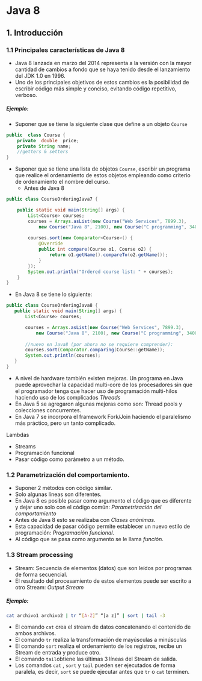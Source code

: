 # Java 8
## 1. Introducción
### 1.1 Principales características de Java 8
* Java 8  lanzada en marzo del 2014 representa  a la versión con la mayor cantidad de cambios a fondo que se haya tenido desde el lanzamiento del JDK 1.0 en 1996.
* Uno de los principales objetivos de estos cambios es la posibilidad de escribir código más simple y conciso, evitando código repetitivo, verboso.
#####  Ejemplo:
* Suponer que se tiene  la siguiente clase que define a un objeto ```Course``` 
```java
public  class Course {
	private  double  price;
	private String name;
	//getters & setters
}
```
* Suponer que se tiene una lista de objetos ```Course```, escribir un programa que realice el ordenamiento de  estos objetos empleando como criterio de ordenamiento el nombre del curso.
	* Antes de Java 8
```java
public class CourseOrderingJava7 {

	public static void main(String[] args) {
		List<Course> courses;
		courses = Arrays.asList(new Course("Web Services", 7899.3),
			new Course("Java 8", 2100), new Course("C programming", 3400));
		
		courses.sort(new Comparator<Course>() {
			@Override
			public int compare(Course o1, Course o2) {
				return o1.getName().compareTo(o2.getName());
			}
		});
		System.out.println("Ordered course list: " + courses);
	}
}
```
 * En Java 8 se tiene lo siguiente:
 ```java
 public class CourseOrderingJava8 {
	public static void main(String[] args) {
		List<Course> courses;

		courses = Arrays.asList(new Course("Web Services", 7899.3),
			new Course("Java 8", 2100), new Course("C programming", 3400));
		
		//nuevo en Java8 (por ahora no se requiere comprender):
		courses.sort(Comparator.comparing(Course::getName));
		System.out.println(courses);
	}
} 
```
 * A nivel  de hardware también existen mejoras.  Un programa en Java puede aprovechar la capacidad multi-core de los procesadores sin que el programador tenga que hacer uso de programación multi-hilos haciendo uso de los complicados *Threads*
 * En Java 5 se agregaron algunas mejoras como son: Thread pools y colecciones concurrentes.
 * En Java 7 se incorpora el framework Fork/Join haciendo el paralelismo más práctico, pero un tanto complicado.

Lambdas
 *  Streams
 * Programación funcional
 * Pasar código como parámetro a un método.
### 1.2 Parametrización del comportamiento.
- Suponer 2 métodos con código similar.
- Solo algunas líneas son diferentes.
- En Java 8 es posible pasar como argumento el código que es diferente y dejar uno solo con el código común:  *Parametrización del comportamiento*
- Antes de Java 8 esto se realizaba con *Clases anónimas*.
-  Esta capacidad de pasar código permite establecer un nuevo estilo de programación: *Programación funcional*.
- Al código que se pasa como argumento se le llama *función*.
 ### 1.3 Stream processing 
 * Stream: Secuencia de elementos (datos) que son leídos por programas de forma secuencial.
 * El resultado del procesamiento de estos elementos puede ser escrito a otro Stream: *Output Stream*  
 #####  Ejemplo:
```bash
cat archivo1 archivo2 | tr “[A-Z]” “[a z]” | sort | tail -3
```
* El comando ```cat``` crea el stream de datos concatenando el contenido de ambos archivos.
* El comando ```tr```  realiza la transformación de mayúsculas a minúsculas
* El comando ``sort`` realiza el ordenamiento de los registros, recibe un Stream de entrada y produce otro.
* El comando ```tail```obtiene las últimas 3 líneas del Stream de salida.
* Los comandos ```cat``` , ```sort``` y ```tail``` pueden ser ejecutados de forma paralela, es decir, ```sort``` se puede ejecutar antes que ```tr``` o ```cat``` terminen.



<!--stackedit_data:
eyJoaXN0b3J5IjpbLTMxMjM4NTkwNywtNTg0MDM5NjUyLDE3Mj
kzOTgxNDAsMTk1NTI0MzkzNiwtMTkwNjUzMDQ2OCw3OTU4NDMw
OTAsLTkwMjI0NzMyMCw0NTA4NTY1ODIsLTE0NTQ5MjMyMDEsMT
g1MzAzNjc0MSwtNjc3MTIzMjY0XX0=
-->